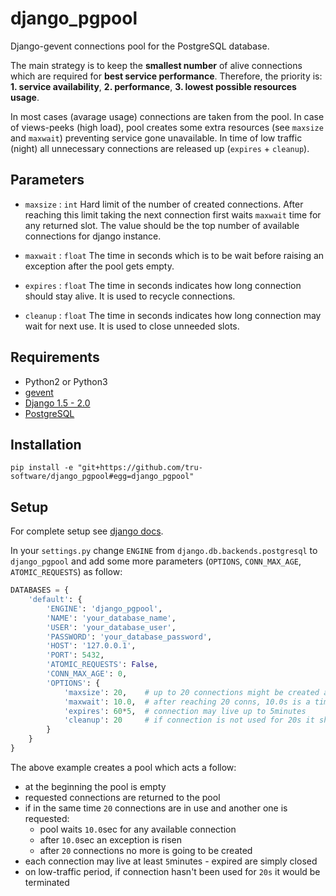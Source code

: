 # django_pgpool
Django-gevent connections pool for the PostgreSQL database.

The main strategy is to keep the **smallest number** of alive connections which are required for **best service performance**.
Therefore, the priority is: **1. service availability**, **2. performance**, **3. lowest possible resources usage**.

In most cases (avarage usage) connections are taken from the pool. In case of views-peeks (high load), pool creates some
extra resources (see `maxsize` and `maxwait`) preventing service gone unavailable. In time of low traffic (night) all unnecessary connections are released up (`expires` + `cleanup`).

## Parameters
* `maxsize` : `int`
Hard limit of the number of created connections. After reaching this limit taking the next connection first waits `maxwait` time for any returned slot.
The value should be the top number of available connections for django instance.

* `maxwait` : `float`
The time in seconds which is to be wait before raising an exception after the pool gets empty. 

* `expires` : `float`
The time in seconds indicates how long connection should stay alive.
It is used to recycle connections.

* `cleanup` : `float`
The time in seconds indicates how long connection may wait for next use.
It is used to close unneeded slots.

## Requirements
* Python2 or Python3
* [gevent](http://www.gevent.org/)
* [Django 1.5 - 2.0](https://docs.djangoproject.com/)
* [PostgreSQL](https://www.postgresql.org/)

## Installation
`pip install -e "git+https://github.com/tru-software/django_pgpool#egg=django_pgpool"`

## Setup
For complete setup see [django docs](https://docs.djangoproject.com/en/2.0/ref/settings/#databases).

In your `settings.py` change `ENGINE` from `django.db.backends.postgresql` to `django_pgpool`
and add some more parameters (`OPTIONS`, `CONN_MAX_AGE`, `ATOMIC_REQUESTS`) as follow:
```python
DATABASES = {
	'default': {
		'ENGINE': 'django_pgpool',
		'NAME': 'your_database_name',
		'USER': 'your_database_user',
		'PASSWORD': 'your_database_password',
		'HOST': '127.0.0.1',
		'PORT': 5432,
		'ATOMIC_REQUESTS': False,
		'CONN_MAX_AGE': 0,
		'OPTIONS': {
			'maxsize': 20,    # up to 20 connections might be created at the same time
			'maxwait': 10.0,  # after reaching 20 conns, 10.0s is a time to wait for next free slot
			'expires': 60*5,  # connection may live up to 5minutes
			'cleanup': 20     # if connection is not used for 20s it shuold be terminanted
		}
	}
}
```
The above example creates a pool which acts a follow:
* at the beginning the pool is empty
* requested connections are returned to the pool
* if in the same time `20` connections are in use and another one is requested:
  * pool waits `10.0`sec for any available connection
  * after `10.0`sec an exception is risen
  * after `20` connections no more is going to be created
* each connection may live at least `5`minutes - expired are simply closed
* on low-traffic period, if connection hasn't been used for `20s` it would be terminated
